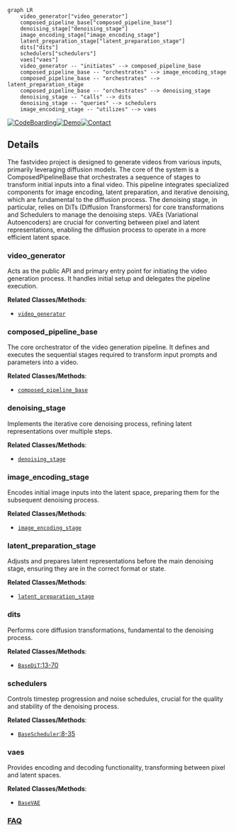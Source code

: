 ```mermaid
graph LR
    video_generator["video_generator"]
    composed_pipeline_base["composed_pipeline_base"]
    denoising_stage["denoising_stage"]
    image_encoding_stage["image_encoding_stage"]
    latent_preparation_stage["latent_preparation_stage"]
    dits["dits"]
    schedulers["schedulers"]
    vaes["vaes"]
    video_generator -- "initiates" --> composed_pipeline_base
    composed_pipeline_base -- "orchestrates" --> image_encoding_stage
    composed_pipeline_base -- "orchestrates" --> latent_preparation_stage
    composed_pipeline_base -- "orchestrates" --> denoising_stage
    denoising_stage -- "calls" --> dits
    denoising_stage -- "queries" --> schedulers
    image_encoding_stage -- "utilizes" --> vaes
```

[![CodeBoarding](https://img.shields.io/badge/Generated%20by-CodeBoarding-9cf?style=flat-square)](https://github.com/CodeBoarding/GeneratedOnBoardings)[![Demo](https://img.shields.io/badge/Try%20our-Demo-blue?style=flat-square)](https://www.codeboarding.org/demo)[![Contact](https://img.shields.io/badge/Contact%20us%20-%20contact@codeboarding.org-lightgrey?style=flat-square)](mailto:contact@codeboarding.org)

## Details

The fastvideo project is designed to generate videos from various inputs, primarily leveraging diffusion models. The core of the system is a ComposedPipelineBase that orchestrates a sequence of stages to transform initial inputs into a final video. This pipeline integrates specialized components for image encoding, latent preparation, and iterative denoising, which are fundamental to the diffusion process. The denoising stage, in particular, relies on DiTs (Diffusion Transformers) for core transformations and Schedulers to manage the denoising steps. VAEs (Variational Autoencoders) are crucial for converting between pixel and latent representations, enabling the diffusion process to operate in a more efficient latent space.

### video_generator
Acts as the public API and primary entry point for initiating the video generation process. It handles initial setup and delegates the pipeline execution.


**Related Classes/Methods**:

- <a href="https://github.com/hao-ai-lab/FastVideo/blob/main/fastvideo/entrypoints/video_generator.py" target="_blank" rel="noopener noreferrer">`video_generator`</a>


### composed_pipeline_base
The core orchestrator of the video generation pipeline. It defines and executes the sequential stages required to transform input prompts and parameters into a video.


**Related Classes/Methods**:

- <a href="https://github.com/hao-ai-lab/FastVideo/blob/main/fastvideo/pipelines/composed_pipeline_base.py" target="_blank" rel="noopener noreferrer">`composed_pipeline_base`</a>


### denoising_stage
Implements the iterative core denoising process, refining latent representations over multiple steps.


**Related Classes/Methods**:

- <a href="https://github.com/hao-ai-lab/FastVideo/blob/main/fastvideo/pipelines/stages/denoising.py" target="_blank" rel="noopener noreferrer">`denoising_stage`</a>


### image_encoding_stage
Encodes initial image inputs into the latent space, preparing them for the subsequent denoising process.


**Related Classes/Methods**:

- <a href="https://github.com/hao-ai-lab/FastVideo/blob/main/fastvideo/pipelines/stages/image_encoding.py" target="_blank" rel="noopener noreferrer">`image_encoding_stage`</a>


### latent_preparation_stage
Adjusts and prepares latent representations before the main denoising stage, ensuring they are in the correct format or state.


**Related Classes/Methods**:

- <a href="https://github.com/hao-ai-lab/FastVideo/blob/main/fastvideo/pipelines/stages/latent_preparation.py" target="_blank" rel="noopener noreferrer">`latent_preparation_stage`</a>


### dits
Performs core diffusion transformations, fundamental to the denoising process.


**Related Classes/Methods**:

- <a href="https://github.com/hao-ai-lab/FastVideo/blob/main/fastvideo/models/dits/base.py#L13-L70" target="_blank" rel="noopener noreferrer">`BaseDiT`:13-70</a>


### schedulers
Controls timestep progression and noise schedules, crucial for the quality and stability of the denoising process.


**Related Classes/Methods**:

- <a href="https://github.com/hao-ai-lab/FastVideo/blob/main/fastvideo/models/schedulers/base.py#L8-L35" target="_blank" rel="noopener noreferrer">`BaseScheduler`:8-35</a>


### vaes
Provides encoding and decoding functionality, transforming between pixel and latent spaces.


**Related Classes/Methods**:

- <a href="https://github.com/hao-ai-lab/FastVideo/blob/main/fastvideo/models/vaes/common.py" target="_blank" rel="noopener noreferrer">`BaseVAE`</a>




### [FAQ](https://github.com/CodeBoarding/GeneratedOnBoardings/tree/main?tab=readme-ov-file#faq)